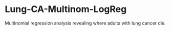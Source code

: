 # Lung-CA-Multinom-LogReg
Multinomial regression analysis revealing where adults with lung cancer die.
